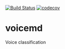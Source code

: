 [![Build Status](https://travis-ci.com/jerpint/voicemd.png?branch=master)](https://travis-ci.com/jerpint/voicemd)
[![codecov](https://codecov.io/gh/jerpint/voicemd/branch/master/graph/badge.svg)](https://codecov.io/gh/jerpint/voicemd)


# voicemd


Voice classification
